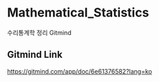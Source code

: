 # Mathematical_Statistics
수리통계학 정리 Gitmind

## Gitmind Link 
https://gitmind.com/app/doc/6e61376582?lang=ko

